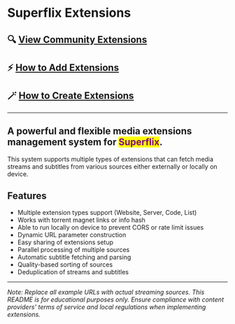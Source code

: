 # Superflix Extensions

## 🔍 [View Community Extensions](community-extensions.md)&#x20;

## ⚡ [How to Add Extensions](./#adding-extensions)&#x20;

## 🪄 [How to Create Extensions](./#extension-types)



***



## A powerful and flexible media extensions management system for <mark style="color:purple;">**Superflix**</mark>.&#x20;

This system supports multiple types of extensions that can fetch media streams and subtitles from various sources either externally or locally on device.

## Features

* Multiple extension types support (Website, Server, Code, List)
* Works with torrent magnet links or info hash
* Able to run locally on device to prevent CORS or rate limit issues
* Dynamic URL parameter construction
* Easy sharing of extensions setup
* Parallel processing of multiple sources
* Automatic subtitle fetching and parsing
* Quality-based sorting of sources
* Deduplication of streams and subtitles

***

_Note:_ _Replace all example URLs with actual streaming sources._ _This README is for educational purposes only. Ensure compliance with content providers' terms of service and local regulations when implementing extensions._
